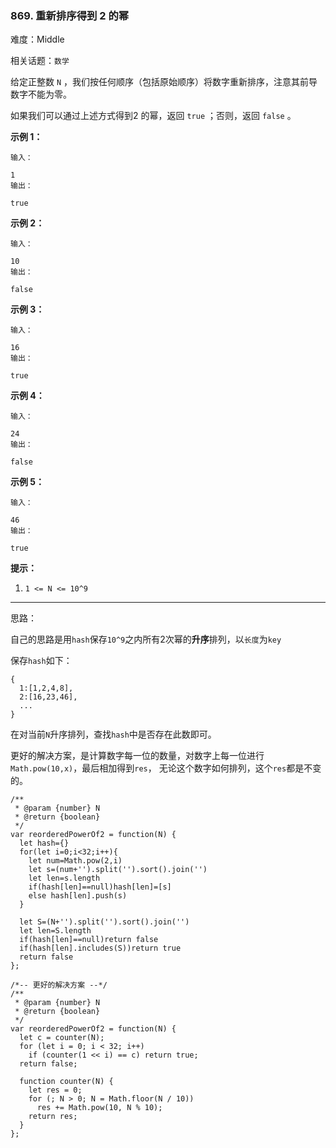 ### 869. 重新排序得到 2 的幂

难度：Middle

相关话题：`数学`

给定正整数  `N` ，我们按任何顺序（包括原始顺序）将数字重新排序，注意其前导数字不能为零。



如果我们可以通过上述方式得到2 的幂，返回  `true` ；否则，返回  `false` 。












**示例 1：** 



```
输入：

1
输出：

true
```


**示例 2：** 



```
输入：

10
输出：

false
```


**示例 3：** 



```
输入：

16
输出：

true
```


**示例 4：** 



```
输入：

24
输出：

false
```


**示例 5：** 



```
输入：

46
输出：

true
```






**提示：** 




1.  `1 <= N <= 10^9` 






-----

思路：

自己的思路是用`hash`保存`10^9`之内所有2次幂的**升序**排列，以`长度`为`key`

保存`hash`如下：
```
{
  1:[1,2,4,8],
  2:[16,23,46],
  ...
}
```

在对当前`N`升序排列，查找`hash`中是否存在此数即可。

更好的解决方案，是计算数字每一位的数量，对数字上每一位进行`Math.pow(10,x)`，最后相加得到`res`，
无论这个数字如何排列，这个`res`都是不变的。
```
/**
 * @param {number} N
 * @return {boolean}
 */
var reorderedPowerOf2 = function(N) {
  let hash={}
  for(let i=0;i<32;i++){
    let num=Math.pow(2,i)
    let s=(num+'').split('').sort().join('')
    let len=s.length
    if(hash[len]==null)hash[len]=[s]
    else hash[len].push(s)
  }
  
  let S=(N+'').split('').sort().join('')
  let len=S.length
  if(hash[len]==null)return false
  if(hash[len].includes(S))return true
  return false
};

/*-- 更好的解决方案 --*/
/**
 * @param {number} N
 * @return {boolean}
 */
var reorderedPowerOf2 = function(N) {
  let c = counter(N);
  for (let i = 0; i < 32; i++)
    if (counter(1 << i) == c) return true;
  return false;
  
  function counter(N) {
    let res = 0;
    for (; N > 0; N = Math.floor(N / 10)) 
      res += Math.pow(10, N % 10);
    return res;
  }
};
```

